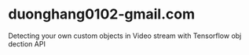 # duonghang0102-gmail.com
Detecting your own custom objects in Video stream with Tensorflow obj dection API
